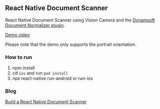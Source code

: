 ## React Native Document Scanner

React Native Document Scanner using Vision Camera and the [Dynamsoft Document Normalizer plugin](https://github.com/tony-xlh/vision-camera-dynamsoft-document-normalizer/).

[Demo video](https://user-images.githubusercontent.com/5462205/200720562-a7b91e06-cf6c-4235-a8cd-ef200012a42a.MP4)

Please note that the demo only supports the portrait orientation.

### How to run

1. npm install
2. cd `ios` and run `pod install`
3. npx react-native run-android or run-ios

### Blog

[Build a React Native Document Scanner](https://www.dynamsoft.com/codepool/react-native-document-scanner.html)

